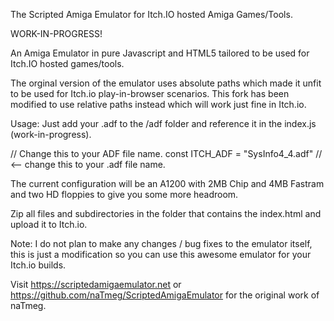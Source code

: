 The Scripted Amiga Emulator for Itch.IO hosted Amiga Games/Tools.

WORK-IN-PROGRESS!

An Amiga Emulator in pure Javascript and HTML5 tailored to be used for Itch.IO hosted games/tools.

The orginal version of the emulator uses absolute paths which made it unfit to be used for Itch.io play-in-browser scenarios.
This fork has been modified to use relative paths instead which will work just fine in Itch.io.

Usage: Just add your .adf to the /adf folder and reference it in the index.js (work-in-progress).

// Change this to your ADF file name.
const ITCH_ADF = "SysInfo4_4.adf"   // <-- change this to your .adf file name.

The current configuration will be an A1200 with 2MB Chip and 4MB Fastram and two HD floppies to give you some more headroom.

Zip all files and subdirectories in the folder that contains the index.html and upload it to Itch.io.

Note: I do not plan to make any changes / bug fixes to the emulator itself, this is just a modification so you can use this awesome emulator for your Itch.io builds.

Visit https://scriptedamigaemulator.net or https://github.com/naTmeg/ScriptedAmigaEmulator for the original work of naTmeg.
